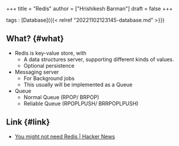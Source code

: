 +++
title = "Redis"
author = ["Hrishikesh Barman"]
draft = false
+++

tags
: [Database]({{< relref "20221102123145-database.md" >}})


## What? {#what}

-   Redis is key-value store, with
    -   A data structures server, supporting different kinds of values.
    -   Optional persistence
-   Messaging server
    -   For Background jobs
    -   This usually will be implemented as a Queue
-   Queue
    -   Normal Queue (RPOP/ BRPOP)
    -   Reliable Queue (RPOPLPUSH/ BRRPOPLPUSH)


## Link {#link}

-   [You might not need Redis | Hacker News](https://news.ycombinator.com/item?id=43301432)
